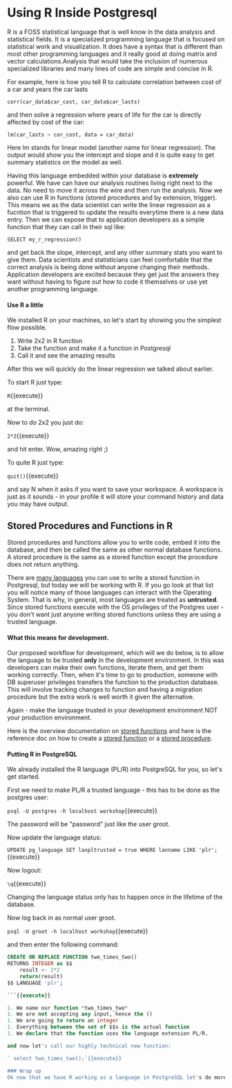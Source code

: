# Using R **Inside** Postgresql

R is a FOSS statistical language that is well know in the data analysis and statistical fields. It is a specialized 
programming language that is focused on statistical work and visualization. It does have a syntax that  is different than 
most other programming languages and it really good at doing matrix and vector calculations.Analysis that would take 
the inclusion of numerous specialized libraries and many lines of code are simple and concise in R.

For example, here is how you tell R to calculate correlation between cost of a car and years the car lasts

```corr(car_data$car_cost, car_data$car_lasts)```

and then solve a regression where years of life for the car is directly affected by cost of the car:

```lm(car_lasts ~ car_cost, data = car_data)```

Here lm stands for linear model (another name for linear regression). The output would show you the intercept and slope and 
it is quite easy to get summary statistics on the model as well. 

Having this language embedded within your database is **extremely** powerful. We have can have our analysis routines living 
right next to the data. No need to move it across the wire and then run the analysis. Now we also can use R in functions 
(stored procedures and by extension, trigger). This means we as the data scientist can write the linear regression as a fucntion 
that is triggered to update the results everytime there is a new data entry. Then we can expose that to application developers 
as a simple function that they can call in their sql like:


`SELECT my_r_regression()`

and get back the slope, intercept, and any other summary stats you want to give them. Data scientists and statisticians can 
feel comfortable that the correct analysis is being done without anyone changing their methods. Application developers are 
excited because they get just the answers they want without having to figure out how to code it themselves or use yet another 
programming language.

#### Use R a little

We installed R on your machines, so let's start by showing you the simplest flow possible.

1. Write 2x2 in R function
2. Take the function and make it a function in Postgresql
3. Call it and see the amazing results

After this we will quickly do the linear regression we talked about earlier. 

To start R just type:

`R`{{execute}}

at the terminal.

Now to do 2x2 you just do:


`2*2`{{execute}}

and hit enter. Wow, amazing right ;)

To quite R just type:


`quit()`{{execute}} 

and say N when it asks if you want to save your workspace. A workspace is just as it sounds - in your profile it will store 
your command history and data you may have output.

## Stored Procedures and Functions in R

Stored procedures and functions allow you to write code, embed it into the database, and then be called the same as other normal
database functions. A stored procedure is the same as a stored function except the procedure does not return anything.

There are [many languages](https://www.postgresql.org/docs/11/external-pl.html) you can use to write a stored function in Postgresql, 
but today we will be working with R. If you go look at that list you will notice many of those languages can interact with 
the Operating System. That is why, in general, most languages are treated as **untrusted**. Since stored functions execute with 
the OS privileges of the Postgres user - you don't want just anyone writing stored functions unless they are using a trusted 
language.  

#### What this means for development.

Our proposed workflow for development, which will we do below, is to allow the language to be trusted **only** in the development 
environment. In this was developers can make their own functions, iterate them, and get them working correctly. Then, when it's 
time to go to production, someone with DB superuser privileges transfers the function to the production database. This will involve
tracking changes to function and having a migration procedure but the extra work is well worth it given the alternative. 

Again - make the language trusted in your development environment NOT your production environment.

Here is the overview documentation on [stored functions](https://www.postgresql.org/docs/11/xfunc.html) and here is the 
reference doc on how to create a [stored function](https://www.postgresql.org/docs/11/sql-createfunction.html) 
or a [stored procedure](https://www.postgresql.org/docs/11/sql-createprocedure.html).

#### Putting R in PostgreSQL
We already installed the R language (PL/R) into PostgreSQL for you, so let's get started.

First we need to make PL/R a trusted language - this has to be done as the postgres user:

`psql -U postgres -h localhost workshop`{{execute}}


The password will be "password" just like the user groot.

Now update the language status:


`UPDATE pg_language SET lanpltrusted = true WHERE lanname LIKE 'plr';`{{execute}}

Now logout:

`\q`{{execute}}

Changing the language status only has to happen once in the lifetime of the database. 

Now log back in as normal user groot. 

`psql -U groot -h localhost workshop`{{execute}}


and then enter the following command:

```sql
CREATE OR REPLACE FUNCTION two_times_two()
RETURNS INTEGER as $$
    result <- 2*2
    return(result)
$$ LANGUAGE 'plr';

```{{execute}}

1. We name our function *two_times_two*
1. We are not accepting any input, hence the () 
1. We are going to return an integer
1. Everything between the set of $$s is the actual function
1. We declare that the function uses the language extension PL/R.

and now let's call our highly technical new function:

` select two_times_two();`{{execute}}

### Wrap up 
Ok now that we have R working as a language in PostgreSQL let's do more interesting things!
